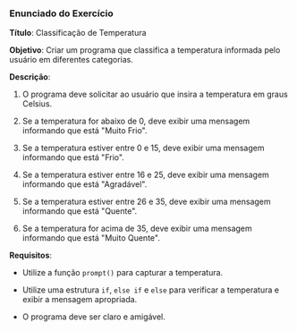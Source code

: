  

### Enunciado do Exercício 

  

**Título**: Classificação de Temperatura 

  

**Objetivo**: Criar um programa que classifica a temperatura informada pelo usuário em diferentes categorias. 

  

**Descrição**: 

1. O programa deve solicitar ao usuário que insira a temperatura em graus Celsius. 

2. Se a temperatura for abaixo de 0, deve exibir uma mensagem informando que está "Muito Frio". 

3. Se a temperatura estiver entre 0 e 15, deve exibir uma mensagem informando que está "Frio". 

4. Se a temperatura estiver entre 16 e 25, deve exibir uma mensagem informando que está "Agradável". 

5. Se a temperatura estiver entre 26 e 35, deve exibir uma mensagem informando que está "Quente". 

6. Se a temperatura for acima de 35, deve exibir uma mensagem informando que está "Muito Quente". 

  

**Requisitos**: 

- Utilize a função `prompt()` para capturar a temperatura. 

- Utilize uma estrutura `if`, `else if` e `else` para verificar a temperatura e exibir a mensagem apropriada. 

- O programa deve ser claro e amigável. 